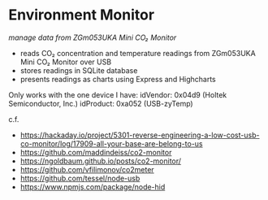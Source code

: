 # Environment Monitor
_manage data from ZGm053UKA Mini CO₂ Monitor_

* reads CO₂ concentration and temperature readings from ZGm053UKA Mini CO₂ Monitor over USB
* stores readings in SQLite database
* presents readings as charts using Express and Highcharts

Only works with the one device I have:
idVendor: 0x04d9 (Holtek Semiconductor, Inc.)
idProduct: 0xa052 (USB-zyTemp)

c.f.
* https://hackaday.io/project/5301-reverse-engineering-a-low-cost-usb-co-monitor/log/17909-all-your-base-are-belong-to-us
* https://github.com/maddindeiss/co2-monitor
* https://ngoldbaum.github.io/posts/co2-monitor/
* https://github.com/vfilimonov/co2meter
* https://github.com/tessel/node-usb
* https://www.npmjs.com/package/node-hid
